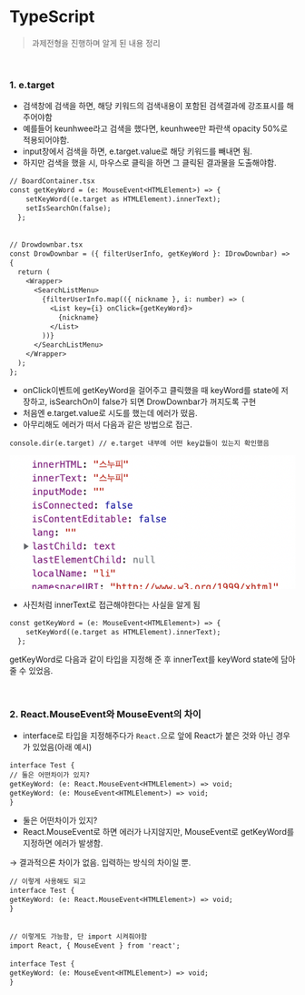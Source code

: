 # TypeScript

> 과제전형을 진행하며 알게 된 내용 정리

<br>

### 1. e.target

- 검색창에 검색을 하면, 해당 키워드의 검색내용이 포함된 검색결과에 강조표시를 해주어야함
- 예를들어 keunhwee라고 검색을 했다면, keunhwee만 파란색 opacity 50%로 적용되어야함.
- input창에서 검색을 하면, e.target.value로 해당 키워드를 빼내면 됨.
- 하지만 검색을 했을 시, 마우스로 클릭을 하면 그 클릭된 결과물을 도출해야함.

```TSX
// BoardContainer.tsx
const getKeyWord = (e: MouseEvent<HTMLElement>) => {
    setKeyWord((e.target as HTMLElement).innerText);
    setIsSearchOn(false);
  };


// Drowdownbar.tsx
const DrowDownbar = ({ filterUserInfo, getKeyWord }: IDrowDownbar) => {
  return (
    <Wrapper>
      <SearchListMenu>
        {filterUserInfo.map(({ nickname }, i: number) => (
          <List key={i} onClick={getKeyWord}>
            {nickname}
          </List>
        ))}
      </SearchListMenu>
    </Wrapper>
  );
};
```

- onClick이벤트에 getKeyWord을 걸어주고 클릭했을 때 keyWord를 state에 저장하고, isSearchOn이 false가 되면 DrowDownbar가 꺼지도록 구현
- 처음엔 e.target.value로 시도를 했는데 에러가 떴음.
- 아무리해도 에러가 떠서 다음과 같은 방법으로 접근.

```TSX
console.dir(e.target) // e.target 내부에 어떤 key값들이 있는지 확인했음
```

![콘솔창](../screen/%EC%BD%98%EC%86%94%EC%B0%BD.png)

- 사진처럼 innerText로 접근해야한다는 사실을 알게 됨

```TSX
const getKeyWord = (e: MouseEvent<HTMLElement>) => {
    setKeyWord((e.target as HTMLElement).innerText);
  };
```

getKeyWord로 다음과 같이 타입을 지정해 준 후 innerText를 keyWord state에 담아줄 수 있었음.

<br>

### 2. React.MouseEvent와 MouseEvent의 차이

- interface로 타입을 지정해주다가 `React.`으로 앞에 React가 붙은 것와 아닌 경우가 있었음(아래 예시)

```TSX
interface Test {
// 둘은 어떤차이가 있지?
getKeyWord: (e: React.MouseEvent<HTMLElement>) => void;
getKeyWord: (e: MouseEvent<HTMLElement>) => void;
}
```

- 둘은 어떤차이가 있지?
- React.MouseEvent로 하면 에러가 나지않지만, MouseEvent로 getKeyWord를 지정하면 에러가 발생함.

→ 결과적으론 차이가 없음. 입력하는 방식의 차이일 뿐.

```TSX
// 이렇게 사용해도 되고
interface Test {
getKeyWord: (e: React.MouseEvent<HTMLElement>) => void;
}


// 이렇게도 가능함, 단 import 시켜줘야함
import React, { MouseEvent } from 'react';

interface Test {
getKeyWord: (e: MouseEvent<HTMLElement>) => void;
}
```

<br>
